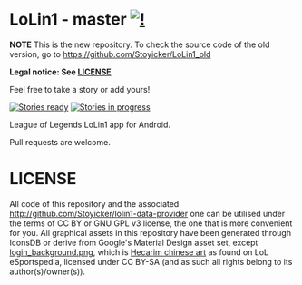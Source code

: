 LoLin1 - master [![!](https://travis-ci.org/Stoyicker/Lollipop-Budget.svg?branch=master)](https://travis-ci.org/Stoyicker/LoLin1)
===============

**NOTE** This is the new repository. To check the source code of the old version, go to https://github.com/Stoyicker/LoLin1_old

**Legal notice: See [LICENSE](https://raw.githubusercontent.com/Stoyicker/LoLin1/master/LICENSE "LICENSE")**

Feel free to take a story or add yours!

[![Stories ready](https://badge.waffle.io/Stoyicker/LoLin1.png?label=ready&title=Ready)](https://waffle.io/Stoyicker/LoLin1)
[![Stories in progress](https://badge.waffle.io/Stoyicker/LoLin1.png?label=in%20progress&title=In%20Progress)](https://waffle.io/Stoyicker/LoLin1)


League of Legends LoLin1 app for Android.

<!---
[![Get it now!](http://developer.android.com/images/brand/en_generic_rgb_wo_60.png "Get it now!")](https://play.google.com/store/apps/details?id=org.jorge.lolin1)
--->
Pull requests are welcome.

LICENSE
================
All code of this repository and the associated http://github.com/Stoyicker/lolin1-data-provider one can be utilised under the terms of CC BY or GNU GPL v3 license, the one that is more convenient for you.
All graphical assets in this repository have been generated through IconsDB or derive from Google's Material Design asset set, except [login_background.png](https://github.com/Stoyicker/LoLin1/blob/master/app/src/main/res/drawable/login_background.jpg), which is [Hecarim chinese art](http://lol.esportspedia.com/w/images/c/c9/Chinese_Hecarim_Splash_0.jpg) as found on LoL eSportspedia, licensed under CC BY-SA (and as such all rights belong to its author(s)/owner(s)).
